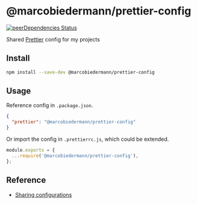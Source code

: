 # @marcobiedermann/prettier-config

[![peerDependencies Status](https://david-dm.org/marcobiedermann/linter/peer-status.svg?path=packages/prettier-config)](https://david-dm.org/marcobiedermann/linter?path=packages/prettier-config&type=peer)

Shared [Prettier](https://prettier.io/) config for my projects

## Install

```sh
npm install --save-dev @marcobiedermann/prettier-config
```

## Usage

Reference config in `.package.json`.

```json
{
  "prettier": "@marcobiedermann/prettier-config"
}
```

Or import the config in `.prettierrc.js`, which could be extended.

```js
module.exports = {
  ...require('@marcobiedermann/prettier-config'),
};
```

## Reference

- [Sharing configurations](https://prettier.io/docs/en/configuration.html#sharing-configurations)
